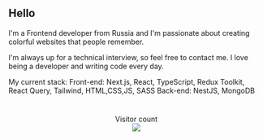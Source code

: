 ## Hello

I'm a Frontend developer from Russia and I'm passionate about creating colorful websites that people remember. 

I'm always up for a technical interview, so feel free to contact me. I love being a developer and writing code every day.

My current stack: 
Front-end: Next.js, React, TypeScript, Redux Toolkit, React Query, Tailwind, HTML,CSS,JS, SASS
Back-end: NestJS, MongoDB

#
<p align="center"> 
  Visitor count<br>
  
  <img src="https://profile-counter.glitch.me/hodor72/count.svg" />
</p>
